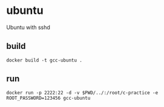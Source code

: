 # ubuntu

Ubuntu with sshd

## build 
```
docker build -t gcc-ubuntu .
```

## run 
```
docker run -p 2222:22 -d -v $PWD/../:/root/c-practice -e ROOT_PASSWORD=123456 gcc-ubuntu
```
